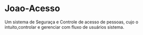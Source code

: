# Joao-Acesso
Um sistema de Seguraça e Controle de acesso de pessoas, cujo o intuito,controlar e gerenciar com fluxo de usuários sistema.
